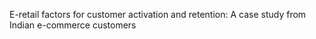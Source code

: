 E-retail factors for customer activation and retention: 
A case study from Indian e-commerce customers
